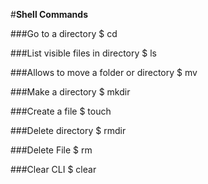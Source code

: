 #**Shell Commands**

###Go to a directory
$ cd <directory name>

###List visible files in directory
$ ls

###Allows to move a folder or directory
$ mv <files>

###Make a directory
$ mkdir <folder name>

###Create a file
$ touch <filename>

###Delete directory
$ rmdir <directory name>

###Delete File
$ rm <filename>

###Clear CLI
$ clear
